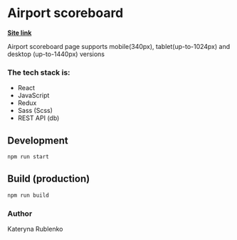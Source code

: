 # Airport scoreboard

**[Site link](https://katerynaru4.github.io/airport-scoreboard/)**

Airport scoreboard page supports mobile(340px), tablet(up-to-1024px) and desktop (up-to-1440px) versions

### The tech stack is:
- React
- JavaScript
- Redux
- Sass (Scss)
- REST API (db)

## Development
```bash
npm run start
```

## Build (production)
```bash
npm run build
```

### Author
Kateryna Rublenko
